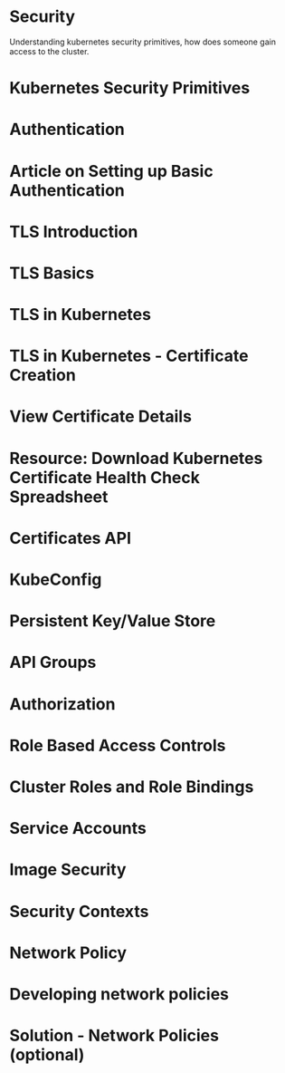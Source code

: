 # Security
Understanding kubernetes security primitives, how does someone gain access to the cluster. 


# Kubernetes Security Primitives

# Authentication

# Article on Setting up Basic Authentication

# TLS Introduction

# TLS Basics

# TLS in Kubernetes

# TLS in Kubernetes - Certificate Creation

# View Certificate Details

# Resource: Download Kubernetes Certificate Health Check Spreadsheet


# Certificates API


# KubeConfig


# Persistent Key/Value Store

# API Groups

# Authorization

# Role Based Access Controls


# Cluster Roles and Role Bindings


# Service Accounts


# Image Security


# Security Contexts


# Network Policy

# Developing network policies


# Solution - Network Policies (optional)
